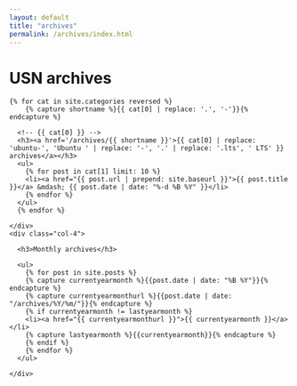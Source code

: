 ```yaml
---
layout: default
title: "archives"
permalink: /archives/index.html
---
```



<div class="p-strip">
  <div class="row">
    <div class="col-10">
      <h1>USN archives</h1>
    </div>
  </div>
  <div class="row">
    <div class="col-8">


    {% for cat in site.categories reversed %}
        {% capture shortname %}{{ cat[0] | replace: '.', '-'}}{% endcapture %}

      <!-- {{ cat[0] }} -->
      <h3><a href='/archives/{{ shortname }}'>{{ cat[0] | replace: 'ubuntu-', 'Ubuntu ' | replace: '-', '.' | replace: '.lts', ' LTS' }} archives</a></h3>
      <ul>
        {% for post in cat[1] limit: 10 %}
        <li><a href="{{ post.url | prepend: site.baseurl }}">{{ post.title }}</a> &mdash; {{ post.date | date: "%-d %B %Y" }}</li>
        {% endfor %}
      </ul>
      {% endfor %}

    </div>
    <div class="col-4">

      <h3>Monthly archives</h3>

      <ul>
        {% for post in site.posts %}
        {% capture currentyearmonth %}{{post.date | date: "%B %Y"}}{% endcapture %}
        {% capture currentyearmonthurl %}{{post.date | date: "/archives/%Y/%m/"}}{% endcapture %}
        {% if currentyearmonth != lastyearmonth %}
        <li><a href="{{ currentyearmonthurl }}">{{ currentyearmonth }}</a></li>
        {% capture lastyearmonth %}{{currentyearmonth}}{% endcapture %}
        {% endif %}
        {% endfor %}
      </ul>

    </div>
  </div>
</div>
